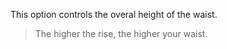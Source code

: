 
This option controls the overal height of the waist.

> The higher the rise, the higher your waist.